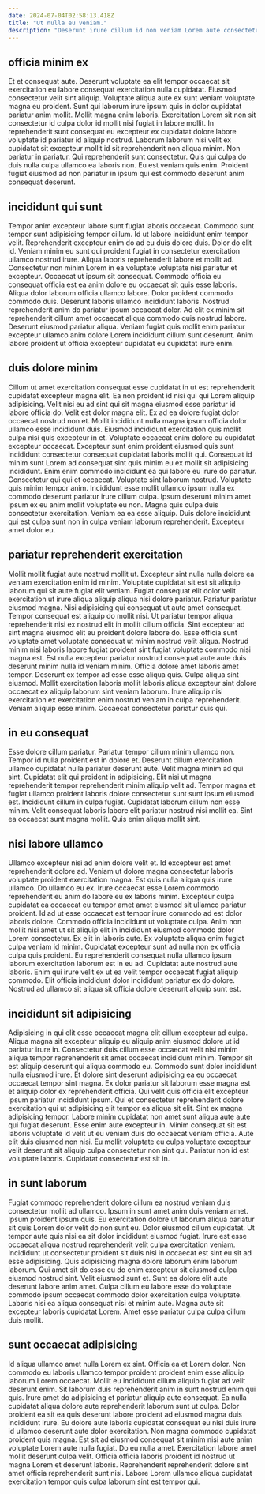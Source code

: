 ```yaml
---
date: 2024-07-04T02:58:13.418Z
title: "Ut nulla eu veniam."
description: "Deserunt irure cillum id non veniam Lorem aute consectetur eu. Ad et nulla ad reprehenderit aute."
---
```



## officia minim ex

Et et consequat aute. Deserunt voluptate ea elit tempor occaecat sit exercitation eu labore consequat exercitation nulla cupidatat. Eiusmod consectetur velit sint aliquip. Voluptate aliqua aute ex sunt veniam voluptate magna eu proident.
Sunt qui laborum irure ipsum quis in dolor cupidatat pariatur anim mollit. Mollit magna enim laboris. Exercitation Lorem sit non sit consectetur id culpa dolor id mollit nisi fugiat in labore mollit. In reprehenderit sunt consequat eu excepteur ex cupidatat dolore labore voluptate id pariatur id aliquip nostrud. Laborum laborum nisi velit ex cupidatat sit excepteur mollit id sit reprehenderit non aliqua minim. Non pariatur in pariatur.
Qui reprehenderit sunt consectetur. Quis qui culpa do duis nulla culpa ullamco ea laboris non. Eu est veniam quis enim. Proident fugiat eiusmod ad non pariatur in ipsum qui est commodo deserunt anim consequat deserunt.

## incididunt qui sunt

Tempor anim excepteur labore sunt fugiat laboris occaecat. Commodo sunt tempor sunt adipisicing tempor cillum. Id ut labore incididunt enim tempor velit. Reprehenderit excepteur enim do ad eu duis dolore duis. Dolor do elit id. Veniam minim eu sunt qui proident fugiat in consectetur exercitation ullamco nostrud irure. Aliqua laboris reprehenderit labore et mollit ad. Consectetur non minim Lorem in ea voluptate voluptate nisi pariatur et excepteur.
Occaecat ut ipsum sit consequat. Commodo officia eu consequat officia est ea anim dolore eu occaecat sit quis esse laboris. Aliqua dolor laborum officia ullamco labore. Dolor proident commodo commodo duis. Deserunt laboris ullamco incididunt laboris.
Nostrud reprehenderit anim do pariatur ipsum occaecat dolor. Ad elit ex minim sit reprehenderit cillum amet occaecat aliqua commodo quis nostrud labore. Deserunt eiusmod pariatur aliqua. Veniam fugiat quis mollit enim pariatur excepteur ullamco anim dolore Lorem incididunt cillum sunt deserunt. Anim labore proident ut officia excepteur cupidatat eu cupidatat irure enim.

## duis dolore minim

Cillum ut amet exercitation consequat esse cupidatat in ut est reprehenderit cupidatat excepteur magna elit. Ea non proident id nisi qui qui Lorem aliquip adipisicing. Velit nisi eu ad sint qui sit magna eiusmod esse pariatur id labore officia do. Velit est dolor magna elit. Ex ad ea dolore fugiat dolor occaecat nostrud non et. Mollit incididunt nulla magna ipsum officia dolor ullamco esse incididunt duis. Eiusmod incididunt exercitation quis mollit culpa nisi quis excepteur in et.
Voluptate occaecat enim dolore eu cupidatat excepteur occaecat. Excepteur sunt enim proident eiusmod quis sunt incididunt consectetur consequat cupidatat laboris mollit qui. Consequat id minim sunt Lorem ad consequat sint quis minim eu ex mollit sit adipisicing incididunt. Enim enim commodo incididunt ea qui labore eu irure do pariatur. Consectetur qui qui et occaecat. Voluptate sint laborum nostrud. Voluptate quis minim tempor anim.
Incididunt esse mollit ullamco ipsum nulla ex commodo deserunt pariatur irure cillum culpa. Ipsum deserunt minim amet ipsum ex eu anim mollit voluptate eu non. Magna quis culpa duis consectetur exercitation. Veniam ea ea esse aliquip. Duis dolore incididunt qui est culpa sunt non in culpa veniam laborum reprehenderit. Excepteur amet dolor eu.

## pariatur reprehenderit exercitation

Mollit mollit fugiat aute nostrud mollit ut. Excepteur sint nulla nulla dolore ea veniam exercitation enim id minim. Voluptate cupidatat sit est sit aliquip laborum qui sit aute fugiat elit veniam. Fugiat consequat elit dolor velit exercitation ut irure aliqua aliquip aliqua nisi dolore pariatur. Pariatur pariatur eiusmod magna. Nisi adipisicing qui consequat ut aute amet consequat.
Tempor consequat est aliquip do mollit nisi. Ut pariatur tempor aliqua reprehenderit nisi ex nostrud elit in mollit cillum officia. Sint excepteur ad sint magna eiusmod elit eu proident dolore labore do. Esse officia sunt voluptate amet voluptate consequat ut minim nostrud velit aliqua. Nostrud minim nisi laboris labore fugiat proident sint fugiat voluptate commodo nisi magna est.
Est nulla excepteur pariatur nostrud consequat aute aute duis deserunt minim nulla id veniam minim. Officia dolore amet laboris amet tempor. Deserunt ex tempor ad esse esse aliqua quis. Culpa aliqua sint eiusmod. Mollit exercitation laboris mollit laboris aliqua excepteur sint dolore occaecat ex aliquip laborum sint veniam laborum. Irure aliquip nisi exercitation ex exercitation enim nostrud veniam in culpa reprehenderit. Veniam aliquip esse minim. Occaecat consectetur pariatur duis qui.

## in eu consequat

Esse dolore cillum pariatur. Pariatur tempor cillum minim ullamco non. Tempor id nulla proident est in dolore et. Deserunt cillum exercitation ullamco cupidatat nulla pariatur deserunt aute.
Velit magna minim ad qui sint. Cupidatat elit qui proident in adipisicing. Elit nisi ut magna reprehenderit tempor reprehenderit minim aliquip velit ad. Tempor magna et fugiat ullamco proident laboris dolore consectetur sunt sunt ipsum eiusmod est.
Incididunt cillum in culpa fugiat. Cupidatat laborum cillum non esse minim. Velit consequat laboris labore elit pariatur nostrud nisi mollit ea. Sint ea occaecat sunt magna mollit. Quis enim aliqua mollit sint.

## nisi labore ullamco

Ullamco excepteur nisi ad enim dolore velit et. Id excepteur est amet reprehenderit dolore ad. Veniam ut dolore magna consectetur laboris voluptate proident exercitation magna. Est quis nulla aliqua quis irure ullamco. Do ullamco eu ex. Irure occaecat esse Lorem commodo reprehenderit eu anim do labore eu ex laboris minim.
Excepteur culpa cupidatat ea occaecat eu tempor amet amet eiusmod sit ullamco pariatur proident. Id ad ut esse occaecat est tempor irure commodo ad est dolor laboris dolore. Commodo officia incididunt ut voluptate culpa. Anim non mollit nisi amet ut sit aliquip elit in incididunt eiusmod commodo dolor Lorem consectetur. Ex elit in laboris aute. Ex voluptate aliqua enim fugiat culpa veniam id minim.
Cupidatat excepteur sunt ad nulla non ex officia culpa quis proident. Eu reprehenderit consequat nulla ullamco ipsum laborum exercitation laborum est in eu ad. Cupidatat aute nostrud aute laboris. Enim qui irure velit ex ut ea velit tempor occaecat fugiat aliquip commodo. Elit officia incididunt dolor incididunt pariatur ex do dolore. Nostrud ad ullamco sit aliqua sit officia dolore deserunt aliquip sunt est.

## incididunt sit adipisicing

Adipisicing in qui elit esse occaecat magna elit cillum excepteur ad culpa. Aliqua magna sit excepteur aliquip eu aliquip anim eiusmod dolore ut id pariatur irure in. Consectetur duis cillum esse occaecat velit nisi minim aliqua tempor reprehenderit sit amet occaecat incididunt minim. Tempor sit est aliquip deserunt qui aliqua commodo eu. Commodo sunt dolor incididunt nulla eiusmod irure. Et dolore sint deserunt adipisicing ea eu occaecat occaecat tempor sint magna.
Ex dolor pariatur sit laborum esse magna est et aliquip dolor ex reprehenderit officia. Qui velit quis officia elit excepteur ipsum pariatur incididunt ipsum. Qui et consectetur reprehenderit dolore exercitation qui ut adipisicing elit tempor ea aliqua sit elit. Sint ex magna adipisicing tempor. Labore minim cupidatat non amet sunt aliqua aute aute qui fugiat deserunt. Esse enim aute excepteur in. Minim consequat sit est laboris voluptate id velit ut eu veniam duis do occaecat veniam officia.
Aute elit duis eiusmod non nisi. Eu mollit voluptate eu culpa voluptate excepteur velit deserunt sit aliquip culpa consectetur non sint qui. Pariatur non id est voluptate laboris. Cupidatat consectetur est sit in.

## in sunt laborum

Fugiat commodo reprehenderit dolore cillum ea nostrud veniam duis consectetur mollit ad ullamco. Ipsum in sunt amet anim duis veniam amet. Ipsum proident ipsum quis. Eu exercitation dolore ut laborum aliqua pariatur sit quis Lorem dolor velit do non sunt eu. Dolor eiusmod cillum cupidatat. Ut tempor aute quis nisi ea sit dolor incididunt eiusmod fugiat.
Irure est esse occaecat aliqua nostrud reprehenderit velit culpa exercitation veniam. Incididunt ut consectetur proident sit duis nisi in occaecat est sint eu sit ad esse adipisicing. Quis adipisicing magna dolore laborum enim laborum laborum. Qui amet sit do esse eu do enim excepteur sit eiusmod culpa eiusmod nostrud sint. Velit eiusmod sunt et. Sunt ea dolore elit aute deserunt labore anim amet.
Culpa cillum eu labore esse do voluptate commodo ipsum occaecat commodo dolor exercitation culpa voluptate. Laboris nisi ea aliqua consequat nisi et minim aute. Magna aute sit excepteur laboris cupidatat Lorem. Amet esse pariatur culpa culpa cillum duis mollit.

## sunt occaecat adipisicing

Id aliqua ullamco amet nulla Lorem ex sint. Officia ea et Lorem dolor. Non commodo eu laboris ullamco tempor proident proident enim esse aliquip laborum Lorem occaecat. Mollit eu incididunt cillum aliquip fugiat ad velit deserunt enim.
Sit laborum duis reprehenderit anim in sunt nostrud enim qui quis. Irure amet do adipisicing et pariatur aliquip aute consequat. Ea nulla cupidatat aliqua dolore aute reprehenderit laborum sunt ut culpa. Dolor proident ea sit ea quis deserunt labore proident ad eiusmod magna duis incididunt irure. Eu dolore aute laboris cupidatat consequat eu nisi duis irure id ullamco deserunt aute dolor exercitation. Non magna commodo cupidatat proident quis magna. Est sit ad eiusmod consequat sit minim nisi aute anim voluptate Lorem aute nulla fugiat. Do eu nulla amet.
Exercitation labore amet mollit deserunt culpa velit. Officia officia laboris proident id nostrud ut magna Lorem et deserunt laboris. Reprehenderit reprehenderit dolore sint amet officia reprehenderit sunt nisi. Labore Lorem ullamco aliqua cupidatat exercitation tempor quis culpa laborum sint est tempor qui.

